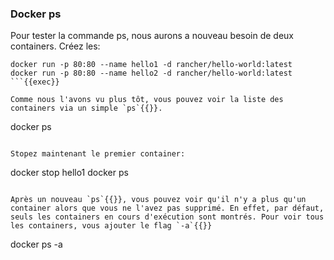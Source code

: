 ### Docker ps

Pour tester la commande ps, nous aurons a nouveau besoin de deux containers. Créez les:
```
docker run -p 80:80 --name hello1 -d rancher/hello-world:latest
docker run -p 80:80 --name hello2 -d rancher/hello-world:latest
```{{exec}}

Comme nous l'avons vu plus tôt, vous pouvez voir la liste des containers via un simple `ps`{{}}.
```
docker ps
```{{exec}}

Stopez maintenant le premier container:
```
docker stop hello1
docker ps
```{{exec}}

Après un nouveau `ps`{{}}, vous pouvez voir qu'il n'y a plus qu'un container alors que vous ne l'avez pas supprimé. En effet, par défaut, seuls les containers en cours d'exécution sont montrés. Pour voir tous les containers, vous ajouter le flag `-a`{{}} 
```
docker ps -a
```{{exec}}
